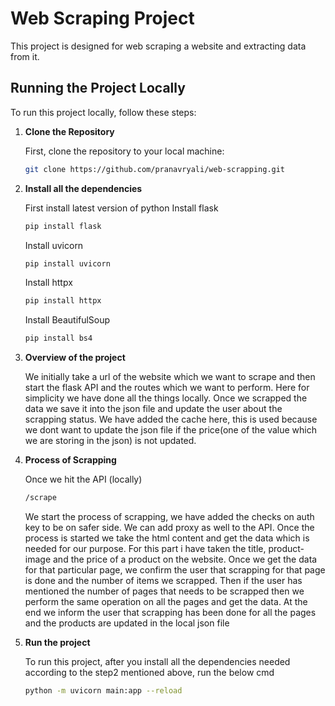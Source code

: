 # Web Scraping Project

This project is designed for web scraping a website and extracting data from it. 

## Running the Project Locally

To run this project locally, follow these steps:

1. **Clone the Repository**

   First, clone the repository to your local machine:
   ```sh
   git clone https://github.com/pranavryali/web-scrapping.git
2. **Install all the dependencies**

    First install latest version of python
    Install flask
    ```sh
    pip install flask
    ```
    Install uvicorn
   ```sh
   pip install uvicorn
   ```
   Install httpx
    ```sh
    pip install httpx
    ```
   Install BeautifulSoup
   ```sh
   pip install bs4
   ```
3. **Overview of the project**

   We initially take a url of the website which we want to scrape and then start the flask API and the routes which we want to perform.
   Here for simplicity we have done all the things locally.
   Once we scrapped the data we save it into the json file and update the user about the scrapping status.
   We have added the cache here, this is used because we dont want to update the json file if the price(one of the value which we are storing in the json) is not updated.
4. **Process of Scrapping**

   Once we hit the API (locally)
   ```sh
   /scrape
   ```
   We start the process of scrapping, we have added the checks on auth key to be on safer side. We can add proxy as well to the API.
   Once the process is started we take the html content and get the data which is needed for our purpose. For this part i have taken the title, product-image and the price of a product on the website.
   Once we get the data for that particular page, we confirm the user that scrapping for that page is done and the number of items we scrapped.
   Then if the user has mentioned the number of pages that needs to be scrapped then we perform the same operation on all the pages and get the data.
   At the end we inform the user that scrapping has been done for all the pages and the products are updated in the local json file
5. **Run the project**

   To run this project, after you install all the dependencies needed according to the step2 mentioned above, run the below cmd

   ```sh
   python -m uvicorn main:app --reload
   ```

   
    
